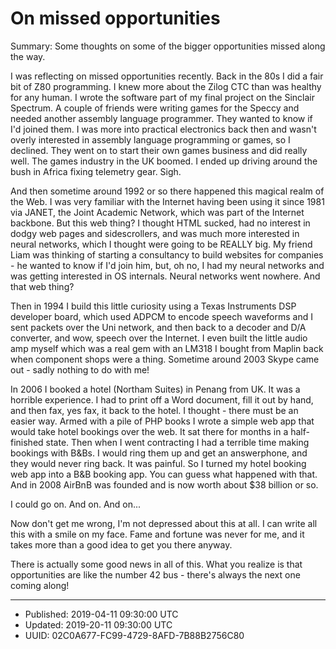 # On missed opportunities

Summary: Some thoughts on some of the bigger opportunities missed
along the way.

I was reflecting on missed opportunities recently. Back in the 80s I
did a fair bit of Z80 programming. I knew more about the Zilog CTC
than was healthy for any human. I wrote the software part of my final
project on the Sinclair Spectrum. A couple of friends were writing
games for the Speccy and needed another assembly language
programmer. They wanted to know if I'd joined them. I was more into
practical electronics back then and wasn't overly interested in
assembly language programming or games, so I declined. They went on to
start their own games business and did really well. The games industry
in the UK boomed. I ended up driving around the bush in Africa fixing
telemetry gear. Sigh.

And then sometime around 1992 or so there happened this magical realm
of the Web. I was very familiar with the Internet having been using it
since 1981 via JANET, the Joint Academic Network, which was part of
the Internet backbone. But this web thing? I thought HTML sucked, had
no interest in dodgy web pages and sidescrollers, and was much more
interested in neural networks, which I thought were going to be REALLY
big. My friend Liam was thinking of starting a consultancy to build
websites for companies - he wanted to know if I'd join him, but, oh
no, I had my neural networks and was getting interested in OS
internals. Neural networks went nowhere. And that web thing?

Then in 1994 I build this little curiosity using a Texas Instruments
DSP developer board, which used ADPCM to encode speech waveforms and I
sent packets over the Uni network, and then back to a decoder and D/A
converter, and wow, speech over the Internet. I even built the little
audio amp myself which was a real gem with an LM318 I bought from
Maplin back when component shops were a thing. Sometime around 2003
Skype came out - sadly nothing to do with me!

In 2006 I booked a hotel (Northam Suites) in Penang from UK. It was a
horrible experience. I had to print off a Word document, fill it out
by hand, and then fax, yes fax, it back to the hotel. I thought -
there must be an easier way. Armed with a pile of PHP books I wrote a
simple web app that would take hotel bookings over the web. It sat
there for months in a half-finished state. Then when I went
contracting I had a terrible time making bookings with B&Bs. I would
ring them up and get an answerphone, and they would never ring
back. It was painful. So I turned my hotel booking web app into a B&B
booking app. You can guess what happened with that. And in 2008 AirBnB
was founded and is now worth about $38 billion or so.

I could go on. And on. And on...

Now don't get me wrong, I'm not depressed about this at all. I can
write all this with a smile on my face. Fame and fortune was never for
me, and it takes more than a good idea to get you there anyway. 

There is actually some good news in all of this. What you realize is
that opportunities are like the number 42 bus - there's always the
next one coming along!

---

* Published: 2019-04-11 09:30:00 UTC
* Updated: 2019-20-11 09:30:00 UTC
* UUID: 02C0A677-FC99-4729-8AFD-7B88B2756C80
